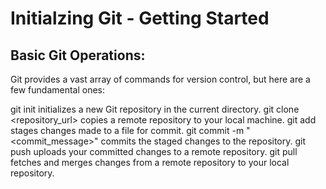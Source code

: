 # Initialzing Git - Getting Started

## Basic Git Operations:
Git provides a vast array of commands for version control, but here are a few fundamental ones:

git init initializes a new Git repository in the current directory.
git clone <repository_url> copies a remote repository to your local machine.
git add <file> stages changes made to a file for commit.
git commit -m "<commit_message>" commits the staged changes to the repository.
git push uploads your committed changes to a remote repository.
git pull fetches and merges changes from a remote repository to your local repository.